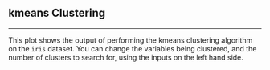 ## kmeans Clustering

***
This plot shows the output of performing the kmeans clustering algorithm on the `iris` dataset. You can change the variables being clustered, and the number of clusters to search for, using the inputs on the left hand side.
